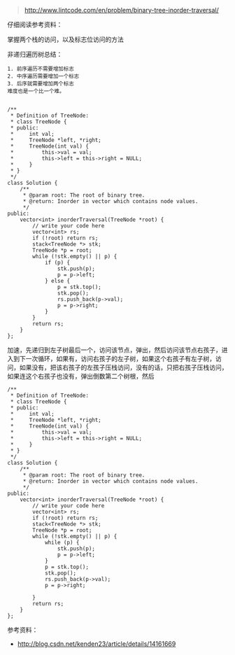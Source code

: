 
>http://www.lintcode.com/en/problem/binary-tree-inorder-traversal/

仔细阅读参考资料：

掌握两个栈的访问，以及标志位访问的方法

非递归遍历树总结：

	1. 前序遍历不需要增加标志
	2. 中序遍历需要增加一个标志
	3. 后序就需要增加两个标志
	难度也是一个比一个难。


	/**
	 * Definition of TreeNode:
	 * class TreeNode {
	 * public:
	 *     int val;
	 *     TreeNode *left, *right;
	 *     TreeNode(int val) {
	 *         this->val = val;
	 *         this->left = this->right = NULL;
	 *     }
	 * }
	 */
	class Solution {
	    /**
	     * @param root: The root of binary tree.
	     * @return: Inorder in vector which contains node values.
	     */
	public:
	    vector<int> inorderTraversal(TreeNode *root) {
	        // write your code here
	        vector<int> rs;
	        if (!root) return rs;
	        stack<TreeNode *> stk;
	        TreeNode *p = root;
	        while (!stk.empty() || p) {
	            if (p) {
	                stk.push(p);
	                p = p->left;
	            } else {
	                p = stk.top();
	                stk.pop();
	                rs.push_back(p->val);
	                p = p->right;
	            }
	        }
	        return rs;
	    }
	};

加速，先递归到左子树最后一个，访问该节点，弹出，然后访问该节点右孩子，进入到下一次循环，如果有，访问右孩子的左子树，如果这个右孩子有左子树，访问，如果没有，把该右孩子的左孩子压栈访问，没有的话，只把右孩子压栈访问，如果连这个右孩子也没有，弹出倒数第二个树根，然后

	/**
	 * Definition of TreeNode:
	 * class TreeNode {
	 * public:
	 *     int val;
	 *     TreeNode *left, *right;
	 *     TreeNode(int val) {
	 *         this->val = val;
	 *         this->left = this->right = NULL;
	 *     }
	 * }
	 */
	class Solution {
	    /**
	     * @param root: The root of binary tree.
	     * @return: Inorder in vector which contains node values.
	     */
	public:
	    vector<int> inorderTraversal(TreeNode *root) {
	        // write your code here
	        vector<int> rs;
	        if (!root) return rs;
	        stack<TreeNode *> stk;
	        TreeNode *p = root;
	        while (!stk.empty() || p) {
	            while (p) {
	                stk.push(p);
	                p = p->left;
	            }
	            p = stk.top();
	            stk.pop();
	            rs.push_back(p->val);
	            p = p->right;

	        }
	        return rs;
	    }
	};





参考资料：

+ http://blog.csdn.net/kenden23/article/details/14161669
